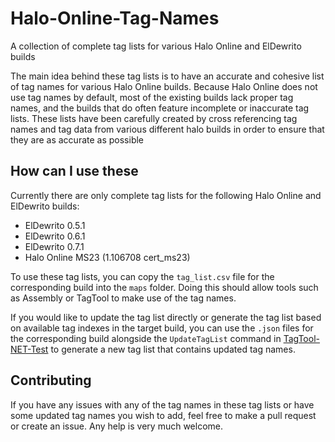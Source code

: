 # Halo-Online-Tag-Names
A collection of complete tag lists for various Halo Online and ElDewrito builds

The main idea behind these tag lists is to have an accurate and cohesive list of tag names for various Halo Online builds. Because Halo Online does not use tag names by default, most of the existing builds lack proper tag names, and the builds that do often feature incomplete or inaccurate tag lists. These lists have been carefully created by cross referencing tag names and tag data from various different halo builds in order to ensure that they are as accurate as possible

## How can I use these
Currently there are only complete tag lists for the following Halo Online and ElDewrito builds:

- ElDewrito 0.5.1
- ElDewrito 0.6.1
- ElDewrito 0.7.1
- Halo Online MS23 (1.106708 cert_ms23)

To use these tag lists, you can copy the ```tag_list.csv``` file for the corresponding build into the ```maps``` folder. Doing this should allow tools such as Assembly or TagTool to make use of the tag names. 

If you would like to update the tag list directly or generate the tag list based on available tag indexes in the target build, you can use the ```.json``` files for the corresponding build alongside the ```UpdateTagList``` command in [TagTool-NET-Test](https://github.com/MtnDewIt/TagTool-NET-Test) to generate a new tag list that contains updated tag names.

## Contributing
If you have any issues with any of the tag names in these tag lists or have some updated tag names you wish to add, feel free to make a pull request or create an issue.
Any help is very much welcome.